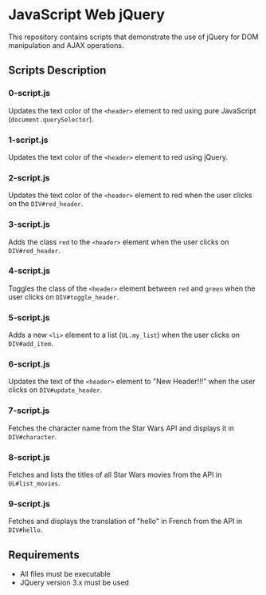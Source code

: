 # JavaScript Web jQuery

This repository contains scripts that demonstrate the use of jQuery for DOM manipulation and AJAX operations.

## Scripts Description

### 0-script.js
Updates the text color of the `<header>` element to red using pure JavaScript (`document.querySelector`).

### 1-script.js
Updates the text color of the `<header>` element to red using jQuery.

### 2-script.js
Updates the text color of the `<header>` element to red when the user clicks on the `DIV#red_header`.

### 3-script.js
Adds the class `red` to the `<header>` element when the user clicks on `DIV#red_header`.

### 4-script.js
Toggles the class of the `<header>` element between `red` and `green` when the user clicks on `DIV#toggle_header`.

### 5-script.js
Adds a new `<li>` element to a list (`UL.my_list`) when the user clicks on `DIV#add_item`.

### 6-script.js
Updates the text of the `<header>` element to "New Header!!!" when the user clicks on `DIV#update_header`.

### 7-script.js
Fetches the character name from the Star Wars API and displays it in `DIV#character`.

### 8-script.js
Fetches and lists the titles of all Star Wars movies from the API in `UL#list_movies`.

### 9-script.js
Fetches and displays the translation of "hello" in French from the API in `DIV#hello`.

## Requirements
- All files must be executable
- JQuery version 3.x must be used

